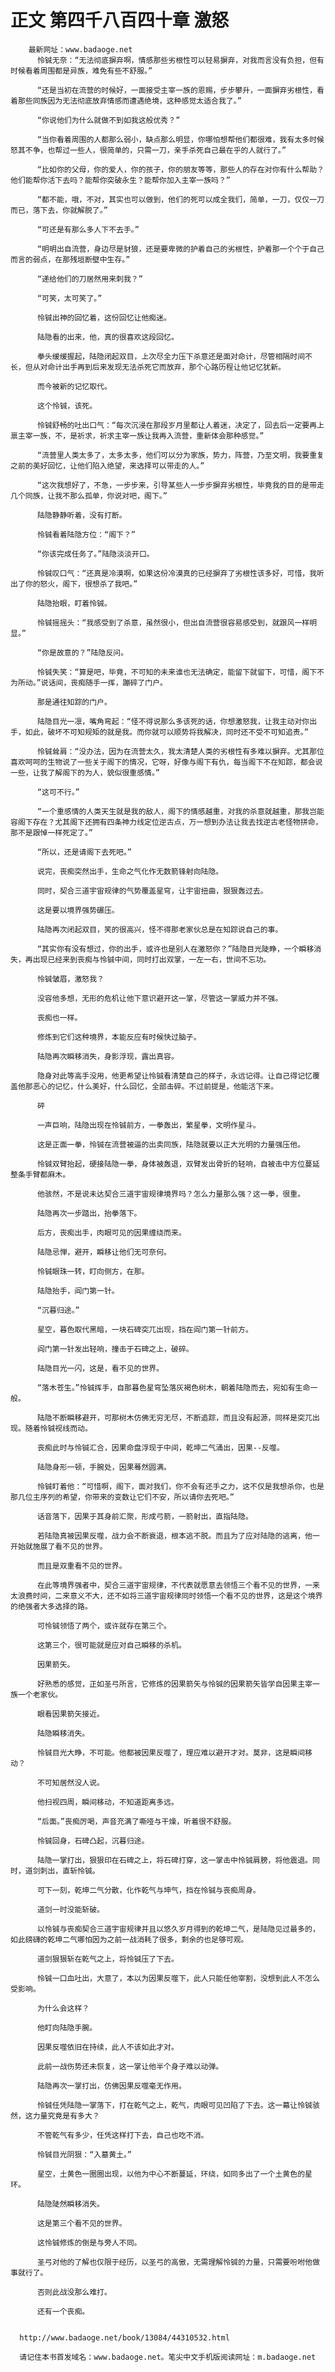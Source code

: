 # 正文 第四千八百四十章 激怒
        最新网址：www.badaoge.net
          怜铖无奈：“无法彻底摒弃啊，情感那些劣根性可以轻易摒弃，对我而言没有负担，但有时候看着周围都是异族，难免有些不舒服。”
      
          “还是当初在流营的时候好，一面接受主宰一族的恩赐，步步攀升，一面摒弃劣根性，看着那些同族因为无法彻底放弃情感而遭遇绝境，这种感觉太适合我了。”
      
          “你说他们为什么就做不到如我这般优秀？”
      
          “当你看着周围的人都那么弱小，缺点那么明显，你哪怕想帮他们都很难，我有太多时候怒其不争，也帮过一些人，很简单的，只需一刀，亲手杀死自己最在乎的人就行了。”
      
          “比如你的父母，你的爱人，你的孩子，你的朋友等等，那些人的存在对你有什么帮助？他们能帮你活下去吗？能帮你突破永生？能帮你加入主宰一族吗？”
      
          “都不能，哦，不对，其实也可以做到，他们的死可以成全我们，简单，一刀，仅仅一刀而已，落下去，你就解脱了。”
      
          “可还是有那么多人下不去手。”
      
          “明明出自流营，身边尽是豺狼，还是要卑微的护着自己的劣根性，护着那一个个于自己而言的弱点，在那残垣断壁中生存。”
      
          “递给他们的刀居然用来刺我？”
      
          “可笑，太可笑了。”
      
          怜铖出神的回忆着，这份回忆让他痴迷。
      
          陆隐看的出来，他，真的很喜欢这段回忆。
      
          拳头缓缓握起，陆隐闭起双目，上次尽全力压下杀意还是面对命计，尽管相隔时间不长，但从对命计出手再到后来发现无法杀死它而放弃，那个心路历程让他记忆犹新。
      
          而今被新的记忆取代。
      
          这个怜铖，该死。
      
          怜铖舒畅的吐出口气：“每次沉浸在那段岁月里都让人着迷，决定了，回去后一定要再上禀主宰一族，不，是祈求，祈求主宰一族让我再入流营，重新体会那种感觉。”
      
          “流营里人类太多了，太多太多，他们可以分为家族，势力，阵营，乃至文明，我要重复之前的美好回忆，让他们陷入绝望，来选择可以带走的人。”
      
          “这次我想好了，不急，一步步来，引导某些人一步步摒弃劣根性，毕竟我的目的是带走几个同族，让我不那么孤单，你说对吧，阁下。”
      
          陆隐静静听着，没有打断。
      
          怜铖看着陆隐方位：“阁下？”
      
          “你该完成任务了。”陆隐淡淡开口。
      
          怜铖叹口气：“还真是冷漠啊，如果这份冷漠真的已经摒弃了劣根性该多好，可惜，我听出了你的怒火，阁下，很想杀了我吧。”
      
          陆隐抬眼，盯着怜铖。
      
          怜铖摇摇头：“我感受到了杀意，虽然很小，但出自流营很容易感受到，就跟风一样明显。”
      
          “你是故意的？”陆隐反问。
      
          怜铖失笑：“算是吧，毕竟，不可知的未来谁也无法确定，能留下就留下，可惜，阁下不为所动。”说话间，丧痴随手一挥，蹦碎了门户。
      
          那是通往知踪的门户。
      
          陆隐目光一凛，嘴角弯起：“怪不得说那么多该死的话，你想激怒我，让我主动对你出手，如此，破坏不可知规矩的就是我。而你就可以顺势将我解决，同时还不受不可知追责。”
      
          怜铖耸肩：“没办法，因为在流营太久，我太清楚人类的劣根性有多难以摒弃。尤其那位喜欢呵呵的生物说了一些关于阁下的情况，它呀，好像与阁下有仇，每当阁下不在知踪，都会说一些，让我了解阁下的为人，貌似很重感情。”
      
          “这可不行。”
      
          “一个重感情的人类天生就是我的敌人，阁下的情感越重，对我的杀意就越重，那我岂能容阁下存在？尤其阁下还拥有四条神力线定位逆古点，万一想到办法让我去找逆古老怪物拼命，那不是跟悼一样死定了。”
      
          “所以，还是请阁下去死吧。”
      
          说完，丧痴突然出手，生命之气化作无数箭锋射向陆隐。
      
          同时，契合三道宇宙规律的气势覆盖星穹，让宇宙扭曲，狠狠轰过去。
      
          这是要以境界强势碾压。
      
          陆隐再次闭起双目，笑的很高兴，怪不得那老家伙总是在知踪说自己的事。
      
          “其实你有没有想过，你的出手，或许也是别人在激怒你？”陆隐目光陡睁，一个瞬移消失，再出现已经来到丧痴与怜铖中间，同时打出双掌，一左一右，世间不忘功。
      
          怜铖皱眉，激怒我？
      
          没容他多想，无形的危机让他下意识避开这一掌，尽管这一掌威力并不强。
      
          丧痴也一样。
      
          修炼到它们这种境界，本能反应有时候快过脑子。
      
          陆隐再次瞬移消失，身影浮现，露出真容。
      
          隐身对此等高手没用，他更希望让怜铖看清楚自己的样子，永远记得。让自己得记忆覆盖他那恶心的记忆，什么美好，什么回忆，全部击碎。不过前提是，他能活下来。
      
          砰
      
          一声巨响，陆隐出现在怜铖前方，一拳轰出，繁星拳，文明作星斗。
      
          这是正面一拳，怜铖在流营被逼的出卖同族，陆隐就要以正大光明的力量强压他。
      
          怜铖双臂抬起，硬接陆隐一拳，身体被轰退，双臂发出骨折的轻响，自被击中方位蔓延整条手臂都麻木。
      
          他骇然，不是说未达契合三道宇宙规律境界吗？怎么力量那么强？这一拳，很重。
      
          陆隐再次一步踏出，抬拳落下。
      
          后方，丧痴出手，肉眼可见的因果缠绕而来。
      
          陆隐忌惮，避开，瞬移让他们无可奈何。
      
          怜铖眼珠一转，盯向侧方，在那。
      
          陆隐抬手，阎门第一针。
      
          “沉暮归途。”
      
          星空，暮色取代黑暗，一块石碑突兀出现，挡在阎门第一针前方。
      
          阎门第一针发出轻响，撞击于石碑之上，破碎。
      
          陆隐目光一闪，这是，看不见的世界。
      
          “落木苍生。”怜铖挥手，自那暮色星穹坠落灰褐色树木，朝着陆隐而去，宛如有生命一般。
      
          陆隐不断瞬移避开，可那树木仿佛无穷无尽，不断追踪，而且没有起源，同样是突兀出现。随着怜铖视线而动。
      
          丧痴此时与怜铖汇合，因果命盘浮现于中间，乾坤二气涌出，因果--反噬。
      
          陆隐身形一顿，手腕处，因果蓦然圆满。
      
          怜铖盯着他：“可惜啊，阁下，面对我们，你不会有还手之力，这不仅是我想杀你，也是那几位主序列的希望，你带来的变数让它们不安，所以请你去死吧。”
      
          话音落下，因果于其身前汇聚，形成弓箭，一箭射出，直指陆隐。
      
          若陆隐真被因果反噬，战力会不断衰退，根本逃不脱。而且为了应对陆隐的逃离，他一开始就施展了看不见的世界。
      
          而且是双重看不见的世界。
      
          在此等境界强者中，契合三道宇宙规律，不代表就愿意去领悟三个看不见的世界，一来太浪费时间，二来意义不大，还不如将三道宇宙规律同时领悟一个看不见的世界，这是这个境界的绝强者大多选择的路。
      
          可怜铖领悟了两个，或许就存在第三个。
      
          这第三个，很可能就是应对自己瞬移的杀机。
      
          因果箭矢。
      
          好熟悉的感觉，正如圣弓所言，它修炼的因果箭矢与怜铖的因果箭矢皆学自因果主宰一族一个老家伙。
      
          眼看因果箭矢接近。
      
          陆隐瞬移消失。
      
          怜铖目光大睁，不可能。他都被因果反噬了，理应难以避开才对。莫非，这是瞬间移动？
      
          不可知居然没人说。
      
          他扫视四周，瞬间移动，不知道距离多远。
      
          “后面。”丧痴厉喝，声音充满了嘶哑与干燥，听着很不舒服。
      
          怜铖回身，石碑凸起，沉暮归途。
      
          陆隐一掌打出，狠狠印在石碑之上，将石碑打穿，这一掌击中怜铖肩膀，将他震退。同时，道剑刺出，直斩怜铖。
      
          可下一刻，乾坤二气分散，化作乾气与坤气，挡在怜铖与丧痴周身。
      
          道剑一时没能斩破。
      
          以怜铖与丧痴契合三道宇宙规律并且以悠久岁月得到的乾坤二气，是陆隐见过最多的，如此磅礴的乾坤二气哪怕因为之前一战消耗了很多，剩余的也足够可观。
      
          道剑狠狠斩在乾气之上，将怜铖压了下去。
      
          怜铖一口血吐出，大意了，本以为因果反噬下，此人只能任他宰割，没想到此人不怎么受影响。
      
          为什么会这样？
      
          他盯向陆隐手腕。
      
          因果反噬依旧在持续，此人不该如此才对。
      
          此前一战伤势还未恢复，这一掌让他半个身子难以动弹。
      
          陆隐再次一掌打出，仿佛因果反噬毫无作用。
      
          怜铖任凭陆隐一掌落下，打在乾气之上，乾气，肉眼可见凹陷了下去。这一幕让怜铖骇然，这力量究竟是有多大？
      
          不管乾气有多少，任凭这样打下去，自己也吃不消。
      
          怜铖目光阴狠：“入墓黄土。”
      
          星空，土黄色一圈圈出现，以他为中心不断蔓延，环绕，如同多出了一个土黄色的星环。
      
          陆隐陡然瞬移消失。
      
          这是第三个看不见的世界。
      
          这怜铖修炼的倒是与旁人不同。
      
          圣弓对他的了解也仅限于经历，以圣弓的高傲，无需理解怜铖的力量，只需要吩咐他做事就行了。
      
          否则此战没那么难打。
      
          还有一个丧痴。
      
      
      http://www.badaoge.net/book/13084/44310532.html
      
      请记住本书首发域名：www.badaoge.net。笔尖中文手机版阅读网址：m.badaoge.net